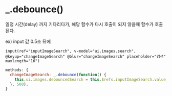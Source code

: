 # \_.debounce()

일정 시간(delay) 까지 기다리다가, 해당 함수가 다시 호출이 되지 않을때 함수가 호출된다.

ex)
input 값 0.5초 뒤에

```pug
input(ref="inputImageSearch", v-model="ui.images.search", @keyup="changeImageSearch" @blur="changeImageSearch" placeholder="검색" maxlength="16")
```

```javascript
methods: {
  changeImageSearch: _.debounce(function() {
    this.ui.images.debouncedSearch = this.$refs.inputImageSearch.value;
  }, 500),
}
```


